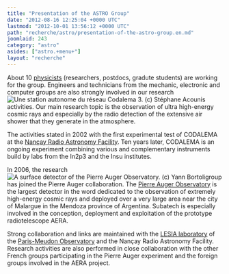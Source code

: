 ```yaml
---
title: "Presentation of the ASTRO Group"
date: "2012-08-16 12:25:04 +0000 UTC"
lastmod: "2012-10-01 13:56:12 +0000 UTC"
path: "recherche/astro/presentation-of-the-astro-group.en.md"
joomlaid: 243
category: "astro"
asides: ["astro.+menu+"]
layout: "recherche"
---
```

About 10 [physicists](/recherche/astro/members-of-the-group.en) (researchers, postdocs, gradute students) are working for the group. Engineers and technicians from the mechanic, electronic and computer groups are also strongly involved in our research ![Une station autonome du réseau Codalema 3.  (c) Stéphane Acounis](images/IMGP3677.JPG "A station of the CODALEMA3 array. (c) Stéphane Acounis")activities. Our main research topic is the observation of ultra high-energy cosmic rays and especially by the radio detection of the extensive air shower that they generate in the atmosphere.

The activities stated in 2002 with the first experimental test of CODALEMA at the [Nançay Radio Astronomy Facility](http://www.obs-nancay.fr/en/). Ten years later, CODALEMA is an ongoing experiment combining various and complementary instruments build by labs from the In2p3 and the Insu institutes.  

In 2006, the research ![A surface detector of the Pierre Auger Observatory. (c) Yann Bortoli](images/DSC00497.JPG "A surface detector of the Pierre Auger Observatory. (c) Yann Bortoli")group has joined the Pierre Auger collaboration. The [Pierre Auger Observatory](http://www.auger.org/) is the largest detector in the word dedicated to the observation of extremely high-energy cosmic rays and deployed over a very large area near the city of Malargue in the Mendoza province of Argentina. Subatech is especially involved in the conception, deployment and exploitation of the prototype radiotelescope AERA.

Strong collaboration and links are maintained with the [LESIA laboratory](http://lesia.obspm.fr) of the [Paris-Meudon Observatory](http://www.obspm.fr/obsparis.en.shtml) and the Nançay Radio Astronomy Facility. Research activities are also performed in close collaboration with the other French groups participating in the Pierre Auger experiment and the foreign groups involved in the AERA project.
